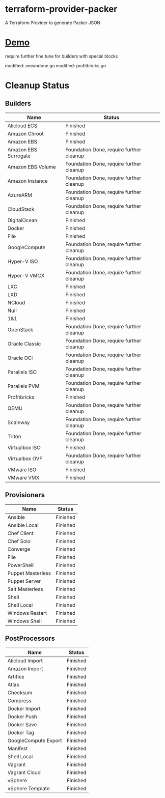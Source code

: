 # terraform-provider-packer
A Terraform Provider to generate Packer JSON

# [Demo](https://asciinema.org/a/189475)

require further fine tune for builders with special blocks

modified:   oneandone.go
modified:   profitbricks.go

# Cleanup Status

## Builders
|Name|Status|
|--|--|
|Alicloud ECS|Finished|
|Amazon Chroot|Finished|
|Amazon EBS|Finished|
|Amazon EBS Surrogate|Foundation Done, require further cleanup|
|Amazon EBS Volume|Foundation Done, require further cleanup|
|Amazon Instance|Foundation Done, require further cleanup|
|AzureARM|Foundation Done, require further cleanup|
|CloudStack|Foundation Done, require further cleanup|
|DigitalOcean|Finished|
|Docker|Finished|
|File|Finished|
|GoogleCompute|Foundation Done, require further cleanup|
|Hyper-V ISO|Foundation Done, require further cleanup|
|Hyper-V VMCX|Foundation Done, require further cleanup|
|LXC|Finished|
|LXD|Finished|
|NCloud|Finished|
|Null|Finished|
|1&1|Finished|
|OpenStack|Foundation Done, require further cleanup|
|Oracle Classic|Foundation Done, require further cleanup|
|Oracle OCI|Foundation Done, require further cleanup|
|Parallels ISO|Foundation Done, require further cleanup|
|Parallels PVM|Foundation Done, require further cleanup|
|Profitbricks|Finished|
|QEMU|Foundation Done, require further cleanup|
|Scaleway|Foundation Done, require further cleanup|
|Triton|Foundation Done, require further cleanup|
|Virtualbox ISO|Finished|
|Virtualbox OVF|Foundation Done, require further cleanup|
|VMware ISO|Finished|
|VMware VMX|Finished|

## Provisioners
|Name|Status|
|--|--|
|Ansible|Finished|
|Ansible Local|Finished|
|Chef Client|Finished|
|Chef Solo|Finished|
|Converge|Finished|
|File|Finished|
|PowerShell|Finished|
|Puppet Masterless|Finished|
|Puppet Server|Finished|
|Salt Masterless|Finished|
|Shell|Finished|
|Shell Local|Finished|
|Windows Restart|Finished|
|Windows Shell|Finished|

## PostProcessors
|Name|Status|
|--|--|
|Alicloud Import|Finished|
|Amazon Import|Finished|
|Artifice|Finished|
|Atlas|Finished|
|Checksum|Finished|
|Compress|Finished|
|Docker Import|Finished|
|Docker Push|Finished|
|Docker Save|Finished|
|Docker Tag|Finished|
|GoogleCompute Export|Finished|
|Manifest|Finished|
|Shell Local|Finished|
|Vagrant|Finished|
|Vagrant Cloud|Finished|
|vSphere|Finished|
|vSphere Template|Finished|
